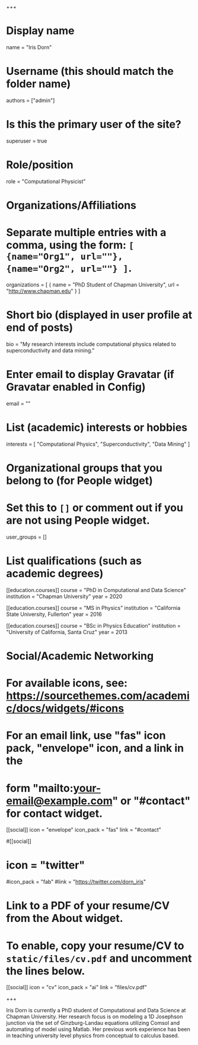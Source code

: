 +++
# Display name
name = "Iris Dorn"

# Username (this should match the folder name)
authors = ["admin"]

# Is this the primary user of the site?
superuser = true

# Role/position
role = "Computational Physicist"

# Organizations/Affiliations
#   Separate multiple entries with a comma, using the form: `[ {name="Org1", url=""}, {name="Org2", url=""} ]`.
organizations = [ { name = "PhD Student of Chapman University", url = "http://www.chapman.edu" } ]

# Short bio (displayed in user profile at end of posts)
bio = "My research interests include computational physics related to superconductivity and data mining."

# Enter email to display Gravatar (if Gravatar enabled in Config)
email = ""

# List (academic) interests or hobbies
interests = [
  "Computational Physics",
  "Superconductivity",
  "Data Mining"
]

# Organizational groups that you belong to (for People widget)
#   Set this to `[]` or comment out if you are not using People widget.
user_groups = []

# List qualifications (such as academic degrees)
[[education.courses]]
  course = "PhD in Computational and Data Science"
  institution = "Chapman University"
  year = 2020

[[education.courses]]
  course = "MS in Physics"
  institution = "California State University, Fullerton"
  year = 2016

[[education.courses]]
  course = "BSc in Physics Education"
  institution = "University of California, Santa Cruz"
  year = 2013

# Social/Academic Networking
# For available icons, see: https://sourcethemes.com/academic/docs/widgets/#icons
#   For an email link, use "fas" icon pack, "envelope" icon, and a link in the
#   form "mailto:your-email@example.com" or "#contact" for contact widget.

[[social]]
  icon = "envelope"
  icon_pack = "fas"
  link = "#contact" 

#[[social]]
 # icon = "twitter"
  #icon_pack = "fab"
  #link = "https://twitter.com/dorn_iris"



# Link to a PDF of your resume/CV from the About widget.
# To enable, copy your resume/CV to `static/files/cv.pdf` and uncomment the lines below.
 [[social]]
   icon = "cv"
   icon_pack = "ai"
   link = "files/cv.pdf"

+++

Iris Dorn is currently a PhD student of Computational and Data Science at Chapman University. Her research focus is on modeling a 1D Josephson junction via the set of Ginzburg-Landau equations utilizing Comsol and automating of model using Matlab. Her previous work experience has been in teaching university level physics from conceptual to calculus based. 
